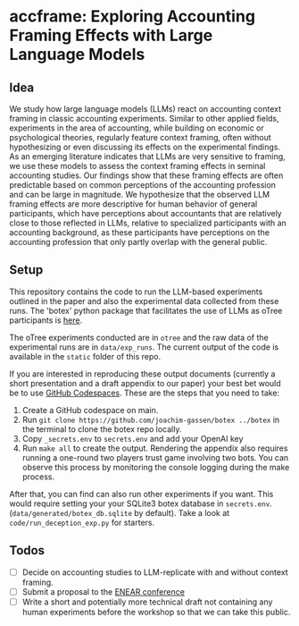 # accframe: Exploring Accounting Framing Effects with Large Language Models

## Idea

We study how large language models (LLMs) react on accounting context framing in classic accounting experiments. Similar to other applied fields, experiments in the area of accounting, while building on economic or psychological theories, regularly feature context framing, often without hypothesizing or even discussing its effects on the experimental findings. As an emerging literature indicates that LLMs are very sensitive to framing, we use these models to assess the context framing effects in seminal accounting studies. Our findings show that these framing effects are often predictable based on common perceptions of the accounting profession and can be large in magnitude. We hypothesize that the observed LLM framing effects are more descriptive for human behavior of general participants, which have perceptions about accountants that are relatively close to those reflected in LLMs, relative to specialized participants with an accounting background, as these participants have perceptions on the accounting profession that only partly overlap with the general public.

## Setup

This repository contains the code to run the LLM-based experiments outlined in the paper and also the experimental data collected from these runs. The 'botex' python package that facilitates the use of LLMs as oTree participants is [here](https://github.com/joachim-gassen/botex). 

The oTree experiments conducted are in `otree` and the raw data of the experimental runs are in `data/exp_runs`. The current output of the code is available in the `static` folder of this repo.

If you are interested in reproducing these output documents (currently a short presentation and a draft appendix to our paper) your best bet would be to use [GitHub Codespaces](https://github.com/features/codespaces). These are the steps that you need to take:

1. Create a GitHub codespace on main.
2. Run `git clone https://github.com/joachim-gassen/botex ../botex` in the terminal to clone the botex repo locally. 
3. Copy `_secrets.env` to `secrets.env` and add your OpenAI key 
4. Run `make all` to create the output. Rendering the appendix also requires running a one-round two players trust game involving two bots. You can observe this process by monitoring the console logging during the make process.

After that, you can find can also run other experiments if you want. This would require setting your your SQLite3 botex database in `secrets.env`. (`data/generated/botex_db.sqlite` by default). Take a look at `code/run_deception_exp.py` for starters.

## Todos

- [ ] Decide on accounting studies to LLM-replicate with and without context framing.
- [ ] Submit a proposal to the [ENEAR conference](https://sites.google.com/view/enearonline/2024-conference)
- [ ] Write a short and potentially more technical draft not containing any human experiments before the workshop so that we can take this public.  
